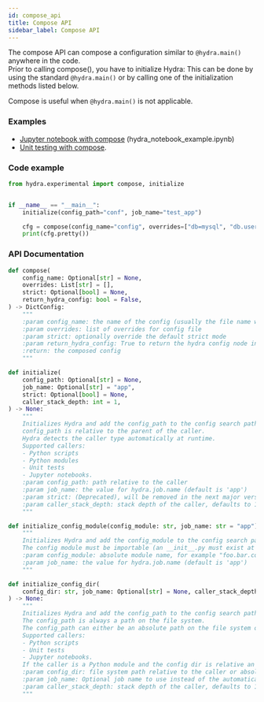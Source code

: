 ```yaml
---
id: compose_api
title: Compose API
sidebar_label: Compose API
---
```


The compose API can compose a configuration similar to `@hydra.main()` anywhere in the code.  
Prior to calling compose(), you have to initialize Hydra: This can be done by using the standard `@hydra.main()`
or by calling one of the initialization methods listed below.

Compose is useful when `@hydra.main()` is not applicable.
### Examples
 - [Jupyter notebook with compose](https://github.com/facebookresearch/hydra/tree/master/examples/jupyter-notebooks) (hydra_notebook_example.ipynb)
 - [Unit testing with compose](https://github.com/facebookresearch/hydra/tree/master/examples/advanced/hydra_app_example/tests/test_hydra_app.py).

### Code example
```python
from hydra.experimental import compose, initialize


if __name__ == "__main__":
    initialize(config_path="conf", job_name="test_app")

    cfg = compose(config_name="config", overrides=["db=mysql", "db.user=me"])
    print(cfg.pretty())
```
### API Documentation
```python
def compose(
    config_name: Optional[str] = None,
    overrides: List[str] = [],
    strict: Optional[bool] = None,
    return_hydra_config: bool = False,
) -> DictConfig:
    """
    :param config_name: the name of the config (usually the file name without the .yaml extension)
    :param overrides: list of overrides for config file
    :param strict: optionally override the default strict mode
    :param return_hydra_config: True to return the hydra config node in the resulting config
    :return: the composed config
    """

def initialize(
    config_path: Optional[str] = None,
    job_name: Optional[str] = "app",
    strict: Optional[bool] = None,
    caller_stack_depth: int = 1,
) -> None:
    """
    Initializes Hydra and add the config_path to the config search path.
    config_path is relative to the parent of the caller.
    Hydra detects the caller type automatically at runtime.
    Supported callers:
    - Python scripts
    - Python modules
    - Unit tests
    - Jupyter notebooks.
    :param config_path: path relative to the caller
    :param job_name: the value for hydra.job.name (default is 'app')
    :param strict: (Deprecated), will be removed in the next major version
    :param caller_stack_depth: stack depth of the caller, defaults to 1 (direct caller).
    """

def initialize_config_module(config_module: str, job_name: str = "app") -> None:
    """
    Initializes Hydra and add the config_module to the config search path.
    The config module must be importable (an __init__.py must exist at its top level)
    :param config_module: absolute module name, for example "foo.bar.conf".
    :param job_name: the value for hydra.job.name (default is 'app')
    """

def initialize_config_dir(
    config_dir: str, job_name: Optional[str] = None, caller_stack_depth: int = 1,
) -> None:
    """
    Initializes Hydra and add the config_path to the config search path.
    The config_path is always a path on the file system.
    The config_path can either be an absolute path on the file system or a file relative to the caller.
    Supported callers:
    - Python scripts
    - Unit tests
    - Jupyter notebooks.
    If the caller is a Python module and the config dir is relative an error will be raised.
    :param config_dir: file system path relative to the caller or absolute
    :param job_name: Optional job name to use instead of the automatically detected one
    :param caller_stack_depth: stack depth of the caller, defaults to 1 (direct caller).
    """
```

